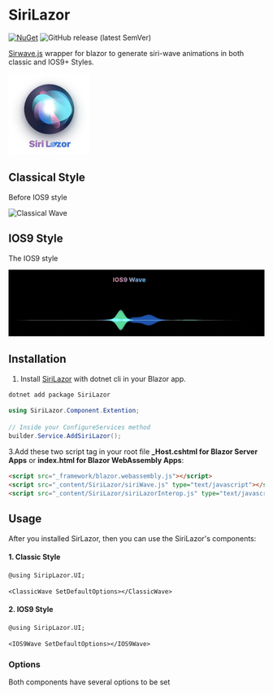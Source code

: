 # SiriLazor
[![NuGet](https://img.shields.io/nuget/dt/SiriLazor?logo=nuget)](https://www.nuget.org/packages/SiriLazor)
![GitHub release (latest SemVer)](https://img.shields.io/github/v/release/p6laris/SiriLazor)

[Sirwave.js](https://github.com/kopiro/siriwave) wrapper for blazor to generate siri-wave animations in both classic and IOS9+ Styles.

![alt text](https://github.com/p6laris/SiriLazor/blob/master/SiriLazor/SiriLazor_160x160.png?raw=true)

## Classical Style
Before IOS9 style

![Classical Wave](https://github.com/p6laris/SiriLazor/blob/master/SiriLazor/classicWave.gif)

## IOS9 Style
The IOS9 style

![Classical Wave](https://github.com/p6laris/SiriLazor/blob/master/SiriLazor/ios9Wave.gif)

## Installation
1. Install [SiriLazor](https://www.nuget.org/packages/SiriLazor) with dotnet cli in your Blazor app.

  ```sh
  dotnet add package SiriLazor 
  ```
  ```C#
  using SiriLazor.Component.Extention;

  // Inside your ConfigureServices method
  builder.Service.AddSiriLazor();
  ```
3.Add these two script tag in your root file **_Host.cshtml for Blazor Server Apps** or **index.html for Blazor WebAssembly Apps**:
  ```html
  <script src="_framework/blazor.webassembly.js"></script>
  <script src="_content/SiriLazor/siriWave.js" type="text/javascript"></script>
  <script src="_content/SiriLazor/siriLazorInterop.js" type="text/javascript"></script>
  ```
## Usage
After you installed SirLazor, then you can use the SiriLazor's components:

#### 1. Classic Style

  ```razor
  @using SiripLazor.UI;

  <ClassicWave SetDefaultOptions></ClassicWave>
   ```
#### 2. IOS9 Style

  ```razor
  @using SiripLazor.UI;

  <IOS9Wave SetDefaultOptions></IOS9Wave>
   ```
### Options
Both components have several options to be set
